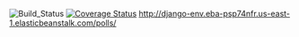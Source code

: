 ![Build_Status](https://app.travis-ci.com/revindsilva26/swe1-app.svg?branch=main) [![Coverage Status](https://coveralls.io/repos/github/revindsilva26/swe1-app/badge.svg)](https://coveralls.io/github/revindsilva26/swe1-app) http://django-env.eba-psp74nfr.us-east-1.elasticbeanstalk.com/polls/
 
